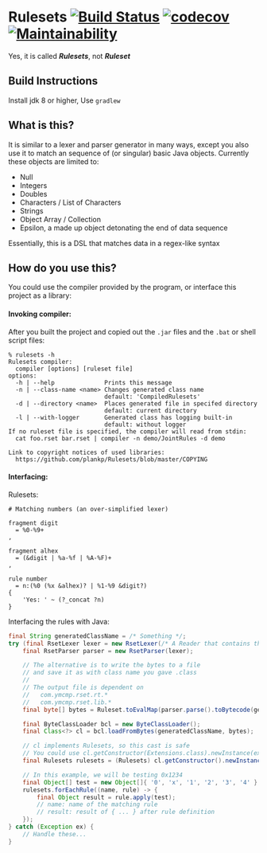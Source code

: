 # Rulesets [![Build Status](https://travis-ci.org/plankp/Rulesets.svg?branch=master)](https://travis-ci.org/plankp/Rulesets) [![codecov](https://codecov.io/gh/plankp/Rulesets/branch/master/graph/badge.svg)](https://codecov.io/gh/plankp/Rulesets) [![Maintainability](https://api.codeclimate.com/v1/badges/f0611bc0867b632690d6/maintainability)](https://codeclimate.com/github/plankp/Rulesets/maintainability)

Yes, it is called _**Rulesets**_, not _**Ruleset**_

## Build Instructions

Install jdk 8 or higher, Use `gradlew`

## What is this?

It is similar to a lexer and parser generator in many ways,
except you also use it to match an sequence of (or singular)
basic Java objects. Currently these objects are limited to:

*  Null
*  Integers
*  Doubles
*  Characters / List of Characters
*  Strings
*  Object Array / Collection
*  Epsilon, a made up object detonating the end of data sequence

Essentially, this is a DSL that matches data in a regex-like syntax

## How do you use this?

You could use the compiler provided by the program, or interface this project as a library:

#### Invoking compiler:

After you built the project and copied out the `.jar` files and the `.bat` or shell script files:

```
% rulesets -h
Rulesets compiler:
  compiler [options] [ruleset file]
options:
  -h | --help              Prints this message
  -n | --class-name <name> Changes generated class name
                           default: 'CompiledRulesets'
  -d | --directory <name>  Places generated file in specifed directory
                           default: current directory
  -l | --with-logger       Generated class has logging built-in
                           default: without logger
If no ruleset file is specified, the compiler will read from stdin:
  cat foo.rset bar.rset | compiler -n demo/JointRules -d demo

Link to copyright notices of used libraries:
  https://github.com/plankp/Rulesets/blob/master/COPYING
```

#### Interfacing:

Rulesets:

```
# Matching numbers (an over-simplified lexer)

fragment digit
  = %0-%9+
,

fragment alhex
  = (&digit | %a-%f | %A-%F)+
,

rule number
  = n:(%0 (%x &alhex)? | %1-%9 &digit?)
{
    'Yes: ' ~ (?_concat ?n)
}
```

Interfacing the rules with Java:

```java
final String generatedClassName = /* Something */;
try (final RsetLexer lexer = new RsetLexer(/* A Reader that contains the above code */)) {
    final RsetParser parser = new RsetParser(lexer);

    // The alternative is to write the bytes to a file
    // and save it as with class name you gave .class
    //
    // The output file is dependent on
    //   com.ymcmp.rset.rt.*
    //   com.ymcmp.rset.lib.*
    final byte[] bytes = Ruleset.toEvalMap(parser.parse().toBytecode(generatedClassName));

    final ByteClassLoader bcl = new ByteClassLoader();
    final Class<?> cl = bcl.loadFromBytes(generatedClassName, bytes);

    // cl implements Rulesets, so this cast is safe
    // You could use cl.getConstructor(Extensions.class).newInstance(ext) for loading custom extensions
    final Rulesets rulesets = (Rulesets) cl.getConstructor().newInstance();

    // In this example, we will be testing 0x1234
    final Object[] test = new Object[]{ '0', 'x', '1', '2', '3', '4' };
    rulesets.forEachRule((name, rule) -> {
        final Object result = rule.apply(test);
        // name: name of the matching rule
        // result: result of { ... } after rule definition
    });
} catch (Exception ex) {
    // Handle these...
}
```